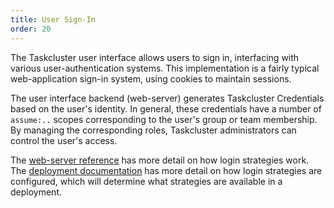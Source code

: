 ```yaml
---
title: User Sign-In
order: 20
---
```


The Taskcluster user interface allows users to sign in, interfacing with various user-authentication systems.
This implementation is a fairly typical web-application sign-in system, using cookies to maintain sessions.

The user interface backend (web-server) generates Taskcluster Credentials based on the user's identity.
In general, these credentials have a number of `assume:..` scopes corresponding to the user's group or team membership.
By managing the corresponding roles, Taskcluster administrators can control the user's access.

The [web-server reference](/docs/reference/core/web-server) has more detail on how login strategies work.
The [deployment documentation](https://github.com/taskcluster/taskcluster/blob/master/deployment-docs/login-strategies.md) has more detail on how login strategies are configured, which will determine what strategies are available in a deployment.
